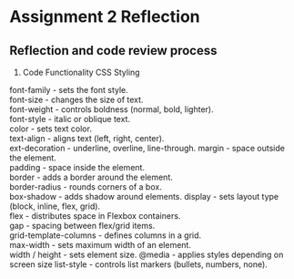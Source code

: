 # Assignment 2 Reflection

## Reflection and code review process

1. Code Functionality
CSS Styling

font-family - sets the font style.  
font-size -  changes the size of text.  
font-weight - controls boldness (normal, bold, lighter).  
font-style -  italic or oblique text.  
color -  sets text color.  
text-align -  aligns text (left, right, center).  
ext-decoration -  underline, overline, line-through. 
margin - space outside the element.  
padding -  space inside the element.  
border -  adds a border around the element.  
border-radius - rounds corners of a box.  
box-shadow -  adds shadow around elements.
display -  sets layout type (block, inline, flex, grid).  
flex -  distributes space in Flexbox containers.  
gap - spacing between flex/grid items.  
grid-template-columns -  defines columns in a grid.  
max-width - sets maximum width of an element.  
width / height -  sets element size.
@media - applies styles depending on screen size
list-style - controls list markers (bullets, numbers, none).
